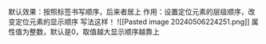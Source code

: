 默认效果：按照标签书写顺序，后来者居上
作用：设置定位元素的层级顺序，改变定位元素的显示顺序
写法这样！
![[Pasted image 20240506224251.png]]
属性值为整数，默认是0，取值越大显示顺序越靠上